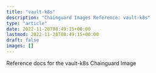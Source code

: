 ```yaml
---
title: "vault-k8s"
description: "Chainguard Images Reference: vault-k8s"
type: "article"
date: 2022-11-28T08:49:15+00:00
lastmod: 2022-11-28T08:49:15+00:00
draft: false
images: []
---
```


Reference docs for the vault-k8s Chainguard Image

